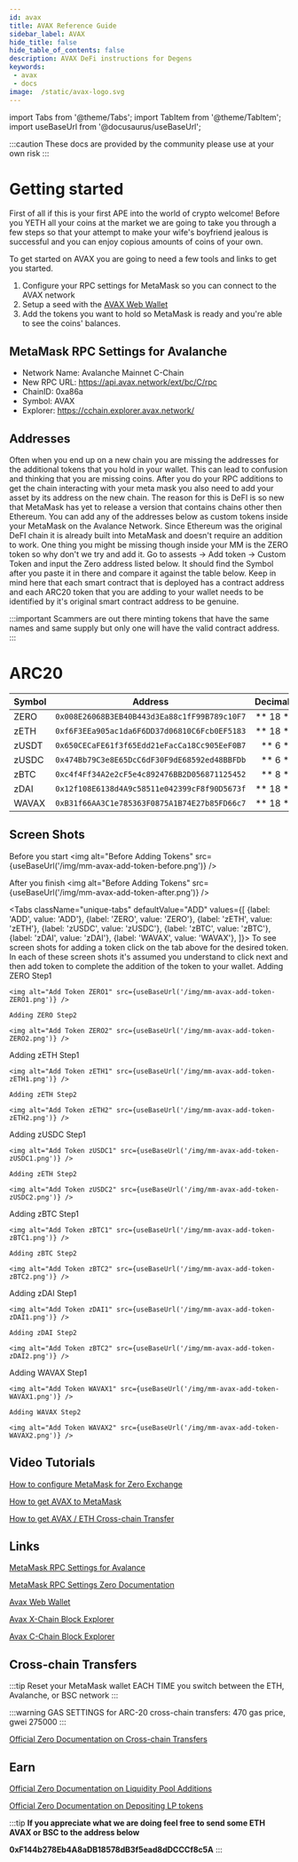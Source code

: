 ```yaml
---
id: avax
title: AVAX Reference Guide
sidebar_label: AVAX
hide_title: false
hide_table_of_contents: false
description: AVAX DeFi instructions for Degens
keywords: 
 - avax
 - docs
image:  /static/avax-logo.svg
---
```


import Tabs from '@theme/Tabs';
import TabItem from '@theme/TabItem';
import useBaseUrl from '@docusaurus/useBaseUrl';

:::caution
These docs are provided by the community please use at your own risk
:::

# Getting started

First of all if this is your first APE into the world of crypto welcome! Before you YETH all your coins at the 
market we are going to take you through a few steps so that your attempt to make your wife's boyfriend jealous 
is successful and you can enjoy copious amounts of coins of your own.

To get started on AVAX you are going to need a few tools and links to get you started. 

1. Configure your RPC settings for MetaMask so you can connect to the AVAX network
1. Setup a seed with the [AVAX Web Wallet](https://wallet.avax.network/)
1. Add the tokens you want to hold so MetaMask is ready and you're able to see the coins' balances.

## MetaMask RPC Settings for Avalanche 

* Network Name: Avalanche Mainnet C-Chain
* New RPC URL: https://api.avax.network/ext/bc/C/rpc
* ChainID: 0xa86a
* Symbol: AVAX
* Explorer: https://cchain.explorer.avax.network/

## Addresses 

Often when you end up on a new chain you are missing the addresses for the additional tokens that you hold in 
your wallet. This can lead to confusion and thinking that you are missing coins. After you do your RPC 
additions to get the chain interacting with your meta mask you also need to add your asset by its address on the new chain. 
The reason for this is DeFI is so new that MetaMask has yet to release a version that contains chains other then Ethereum.
You can add any of the addresses below as custom tokens inside your MetaMask on the Avalance Network. Since Ethereum was 
the original DeFI chain it is already built into MetaMask and doesn't require an addition to work. One thing you might be 
missing though inside your MM is the ZERO token so why don't we try and add it. Go to assests -> Add token -> Custom Token
and input the Zero address listed below. It should find the Symbol after you paste it in there and compare it against the 
table below. Keep in mind here that each smart contract that is deployed has a contract address and each ARC20 token that 
you are adding to your wallet needs to be identified by it's original smart contract address to be genuine. 

:::important
Scammers are out there minting tokens that have the same names and same supply but only one will have the valid contract address.  
:::

# ARC20
| Symbol	|	Address					|	Decimals	|
| ------------- | 	:-----------: 				| 	-----: 		|
| ZERO		| `0x008E26068B3EB40B443d3Ea88c1fF99B789c10F7`	|	 ** 18  **	| 
| zETH		| `0xf6F3EEa905ac1da6F6DD37d06810C6Fcb0EF5183`	|	 ** 18 **	|	
| zUSDT		| `0x650CECaFE61f3f65Edd21eFacCa18Cc905EeF0B7`	|	 ** 6  **	| 
| zUSDC		| `0x474Bb79C3e8E65DcC6dF30F9dE68592ed48BBFDb`	|	 ** 6  **	| 
| zBTC		| `0xc4f4Ff34A2e2cF5e4c892476BB2D056871125452`	|	 ** 8  **	| 
| zDAI		| `0x12f108E6138d4A9c58511e042399cF8f90D5673f`	|	 ** 18  **	| 
| WAVAX		| `0xB31f66AA3C1e785363F0875A1B74E27b85FD66c7`	|	 ** 18  **	| 

## Screen Shots
Before you start
<img alt="Before Adding Tokens" src={useBaseUrl('/img/mm-avax-add-token-before.png')} />

After you finish
<img alt="Before Adding Tokens" src={useBaseUrl('/img/mm-avax-add-token-after.png')} />

<Tabs
  className="unique-tabs"
  defaultValue="ADD"
  values={[
    {label: 'ADD', value: 'ADD'},
    {label: 'ZERO', value: 'ZERO'},
    {label: 'zETH', value: 'zETH'},
    {label: 'zUSDC', value: 'zUSDC'},
	{label: 'zBTC', value: 'zBTC'},
	{label: 'zDAI', value: 'zDAI'},
	{label: 'WAVAX', value: 'WAVAX'},
  ]}>
  <TabItem value="ADD">
	To see screen shots for adding a token click on the tab above for the desired token.
	In each of these screen shots it's assumed you understand to click next and then add token
	to complete the addition of the token to your wallet.
  </TabItem>
  <TabItem value="ZERO">
	Adding ZERO Step1
	
	<img alt="Add Token ZERO1" src={useBaseUrl('/img/mm-avax-add-token-ZERO1.png')} />
	
	Adding ZERO Step2
	
	<img alt="Add Token ZERO2" src={useBaseUrl('/img/mm-avax-add-token-ZERO2.png')} />
  </TabItem>
  <TabItem value="zETH">
	Adding zETH Step1
	
	<img alt="Add Token zETH1" src={useBaseUrl('/img/mm-avax-add-token-zETH1.png')} />
	
	Adding zETH Step2
	
	<img alt="Add Token zETH2" src={useBaseUrl('/img/mm-avax-add-token-zETH2.png')} />
  </TabItem>
  <TabItem value="zUSDC">
	Adding zUSDC Step1
	
	<img alt="Add Token zUSDC1" src={useBaseUrl('/img/mm-avax-add-token-zUSDC1.png')} />
	
	Adding zETH Step2
	
	<img alt="Add Token zUSDC2" src={useBaseUrl('/img/mm-avax-add-token-zUSDC2.png')} />
  </TabItem>
  <TabItem value="zBTC">
	Adding zBTC Step1
	
	<img alt="Add Token zBTC1" src={useBaseUrl('/img/mm-avax-add-token-zBTC1.png')} />
	
	Adding zBTC Step2
	
	<img alt="Add Token zBTC2" src={useBaseUrl('/img/mm-avax-add-token-zBTC2.png')} />
  </TabItem>
   <TabItem value="zDAI">
	Adding zDAI Step1
	
	<img alt="Add Token zDAI1" src={useBaseUrl('/img/mm-avax-add-token-zDAI1.png')} />
	
	Adding zDAI Step2
	
	<img alt="Add Token zBTC2" src={useBaseUrl('/img/mm-avax-add-token-zDAI2.png')} />
  </TabItem>
  <TabItem value="WAVAX">
	Adding WAVAX Step1
	
	<img alt="Add Token WAVAX1" src={useBaseUrl('/img/mm-avax-add-token-WAVAX1.png')} />
	
	Adding WAVAX Step2
	
	<img alt="Add Token WAVAX2" src={useBaseUrl('/img/mm-avax-add-token-WAVAX2.png')} />
  </TabItem>
  
</Tabs>

## Video Tutorials

[How to configure MetaMask for Zero Exchange](https://www.youtube.com/watch?v=qlFmpn7_Ng8)

[How to get AVAX to MetaMask](https://www.youtube.com/watch?v=qs1O_5aX-L0)

[How to get AVAX / ETH Cross-chain Transfer](https://www.youtube.com/watch?v=6W3OEFCI6TE)

## Links 

[MetaMask RPC Settings for Avalance](https://docs.avax.network/build/tutorials/smart-contracts/deploy-a-smart-contract-on-avalanche-using-remix-and-metamask)

[MetaMask RPC Settings Zero Documentation](https://zero-exchange.gitbook.io/zero-exchange-docs/guides/avalanche-guides/part-a-how-to-add-avalanche-mainnet-to-metamask)

[Avax Web Wallet](https://wallet.avax.networks/)

[Avax X-Chain Block Explorer](https://explorer.avax.network/)

[Avax C-Chain Block Explorer](https://cchain.explorer.avax.network/)


## Cross-chain Transfers

:::tip
Reset your MetaMask wallet EACH TIME you switch between the ETH, Avalanche, or BSC network
:::

:::warning
GAS SETTINGS for ARC-20 cross-chain transfers: 470 gas price, gwei 275000
:::


[Official Zero Documentation on Cross-chain Transfers](https://zero-exchange.gitbook.io/zero-exchange-docs/guides/avalanche-guides/part-b-how-to-enter-avalanche-mainnet-via-zero-exchange)

## Earn

[Official Zero Documentation on Liquidity Pool Additions](https://zero-exchange.gitbook.io/zero-exchange-docs/guides/avalanche-guides/part-c-how-to-buy-swap-tokens-for-the-lp-pair-of-your-choosing)

[Official Zero Documentation on Depositing LP tokens](https://zero-exchange.gitbook.io/zero-exchange-docs/guides/avalanche-guides/part-d-how-to-add-liquidity-to-lp-pair-and-deposit-lp-tokens)

:::tip
**If you appreciate what we are doing feel free to send some ETH AVAX or BSC to the address below**

**0xF144b278Eb4A8aDB18578dB3f5ead8dDCCCf8c5A**
:::